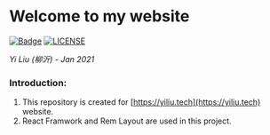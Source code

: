 # Welcome to my website
[![Badge](https://img.shields.io/badge/link-996.icu-%23FF4D5B.svg?style=flat-square)](https://996.icu/#/en_US)
[![LICENSE](https://img.shields.io/badge/license-Anti%20996-blue.svg?style=flat-square)](https://github.com/996icu/996.ICU/blob/master/LICENSE)

*Yi Liu (柳沂) - Jan 2021*

### Introduction:

1. This repository is created for [https://yiliu.tech](https://yiliu.tech) website.
2. React Framwork and Rem Layout are used in this project.
